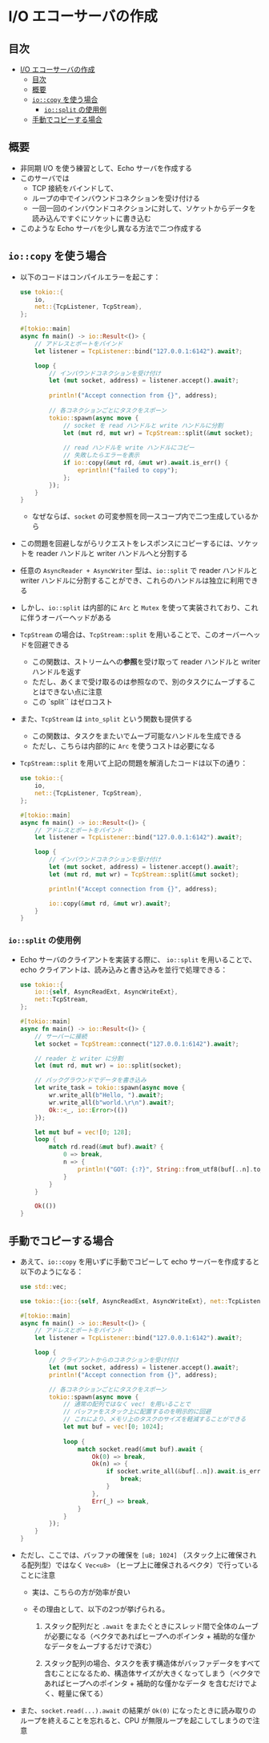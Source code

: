 # I/O エコーサーバの作成

## 目次

- [I/O エコーサーバの作成](#io-エコーサーバの作成)
  - [目次](#目次)
  - [概要](#概要)
  - [`io::copy` を使う場合](#iocopy-を使う場合)
    - [`io::split` の使用例](#iosplit-の使用例)
  - [手動でコピーする場合](#手動でコピーする場合)

## 概要

- 非同期 I/O を使う練習として、Echo サーバを作成する
- このサーバでは
  - TCP 接続をバインドして、
  - ループの中でインバウンドコネクションを受け付ける
  - 一回一回のインバウンドコネクションに対して、ソケットからデータを読み込んですぐにソケットに書き込む
- このような Echo サーバを少し異なる方法で二つ作成する

## `io::copy` を使う場合

- 以下のコードはコンパイルエラーを起こす：

  ```rust
  use tokio::{
      io,
      net::{TcpListener, TcpStream},
  };

  #[tokio::main]
  async fn main() -> io::Result<()> {
      // アドレスとポートをバインド
      let listener = TcpListener::bind("127.0.0.1:6142").await?;

      loop {
          // インバウンドコネクションを受け付け
          let (mut socket, address) = listener.accept().await?;
          
          println!("Accept connection from {}", address);
          
          // 各コネクションごとにタスクをスポーン
          tokio::spawn(async move {
              // socket を read ハンドルと write ハンドルに分割
              let (mut rd, mut wr) = TcpStream::split(&mut socket);
              
              // read ハンドルを write ハンドルにコピー
              // 失敗したらエラーを表示
              if io::copy(&mut rd, &mut wr).await.is_err() {
                  eprintln!("failed to copy");
              };
          });
      }
  }
  ```

  - なぜならば、`socket` の可変参照を同一スコープ内で二つ生成しているから

- この問題を回避しながらリクエストをレスポンスにコピーするには、ソケットを reader ハンドルと writer ハンドルへと分割する

- 任意の `AsyncReader + AsyncWriter` 型は、`io::split` で reader ハンドルと writer ハンドルに分割することができ、これらのハンドルは独立に利用できる

- しかし、`io::split` は内部的に `Arc` と `Mutex` を使って実装されており、これに伴うオーバーヘッドがある

- `TcpStream` の場合は、`TcpStream::split` を用いることで、このオーバーヘッドを回避できる
  - この関数は、ストリームへの**参照**を受け取って reader ハンドルと writer ハンドルを返す
  - ただし、あくまで受け取るのは参照なので、別のタスクにムーブすることはできない点に注意
  - この `split`` はゼロコスト
- また、`TcpStream` は `into_split` という関数も提供する
  - この関数は、タスクをまたいでムーブ可能なハンドルを生成できる
  - ただし、こちらは内部的に `Arc` を使うコストは必要になる

- `TcpStream::split` を用いて上記の問題を解消したコードは以下の通り：

  ```rust
  use tokio::{
      io,
      net::{TcpListener, TcpStream},
  };

  #[tokio::main]
  async fn main() -> io::Result<()> {
      // アドレスとポートをバインド
      let listener = TcpListener::bind("127.0.0.1:6142").await?;

      loop {
          // インバウンドコネクションを受け付け
          let (mut socket, address) = listener.accept().await?;
          let (mut rd, mut wr) = TcpStream::split(&mut socket);

          println!("Accept connection from {}", address);

          io::copy(&mut rd, &mut wr).await?;
      }
  }
  ```

### `io::split` の使用例

- Echo サーバのクライアントを実装する際に、 `io::split` を用いることで、echo クライアントは、読み込みと書き込みを並行で処理できる：

  ```rust
  use tokio::{
      io::{self, AsyncReadExt, AsyncWriteExt},
      net::TcpStream,
  };

  #[tokio::main]
  async fn main() -> io::Result<()> {
      // サーバーに接続
      let socket = TcpStream::connect("127.0.0.1:6142").await?;

      // reader と writer に分割
      let (mut rd, mut wr) = io::split(socket);

      // バックグラウンドでデータを書き込み
      let write_task = tokio::spawn(async move {
          wr.write_all(b"Hello, ").await?;
          wr.write_all(b"world.\r\n").await?;
          Ok::<_, io::Error>(())
      });

      let mut buf = vec![0; 128];
      loop {
          match rd.read(&mut buf).await? {
              0 => break,
              n => {
                  println!("GOT: {:?}", String::from_utf8(buf[..n].to_vec()))
              }
          }
      }

      Ok(())
  }
  ```

## 手動でコピーする場合

- あえて、`io::copy` を用いずに手動でコピーして echo サーバーを作成すると以下のようになる：

  ```rust
  use std::vec;

  use tokio::{io::{self, AsyncReadExt, AsyncWriteExt}, net::TcpListener};

  #[tokio::main]
  async fn main() -> io::Result<()> {
      // アドレスとポートをバインド
      let listener = TcpListener::bind("127.0.0.1:6142").await?;

      loop {
          // クライアントからのコネクションを受け付け
          let (mut socket, address) = listener.accept().await?;
          println!("Accept connection from {}", address);

          // 各コネクションごとにタスクをスポーン
          tokio::spawn(async move {
              // 通常の配列ではなく vec! を用いることで
              // バッファをスタック上に配置するのを明示的に回避
              // これにより、メモリ上のタスクのサイズを軽減することができる
              let mut buf = vec![0; 1024];
              
              loop {
                  match socket.read(&mut buf).await {
                      Ok(0) => break,
                      Ok(n) => {
                          if socket.write_all(&buf[..n]).await.is_err() {
                              break;
                          }
                      },
                      Err(_) => break,
                  } 
              }
          });
      }
  }
  ```

- ただし、ここでは、バッファの確保を `[u8; 1024]` （スタック上に確保される配列型）ではなく `Vec<u8>` （ヒープ上に確保されるベクタ）で行っていることに注意

  - 実は、こちらの方が効率が良い
  - その理由として、以下の2つが挙げられる。

    1. スタック配列だと `.await` をまたぐときにスレッド間で全体のムーブが必要になる（ベクタであればヒープへのポインタ + 補助的な僅かなデータをムーブするだけで済む）

    2. スタック配列の場合、タスクを表す構造体がバッファデータをすべて含むことになるため、構造体サイズが大きくなってしまう（ベクタであればヒープへのポインタ + 補助的な僅かなデータ を含むだけでよく、軽量に保てる）

- また、`socket.read(...).await` の結果が `Ok(0)` になったときに読み取りのループを終えることを忘れると、CPU が無限ループを起こしてしまうので注意